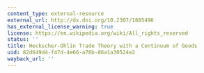 ```yaml
---
content_type: external-resource
external_url: http://dx.doi.org/10.2307/1885496
has_external_license_warning: true
license: https://en.wikipedia.org/wiki/All_rights_reserved
status: ''
title: Heckscher-Ohlin Trade Theory with a Continuum of Goods
uid: 82d649d4-f47d-4e66-a70b-86a1a30524e2
wayback_url: ''
---
```

